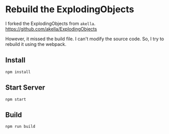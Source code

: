 # Rebuild the ExplodingObjects
I forked the ExplodingObjects from `akella`.
https://github.com/akella/ExplodingObjects

However, it missed the build file. I can't modify the source code. So, I try to rebuild it using the webpack.

## Install
    npm install

## Start Server
    npm start

## Build
    npm run build
